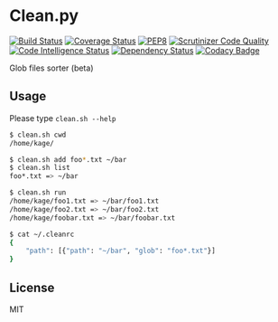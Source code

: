 # Clean.py

[![Build Status](https://travis-ci.org/HibikineKage/clean.svg?branch=master)](https://travis-ci.org/HibikineKage/clean) [![Coverage Status](https://coveralls.io/repos/github/HibikineKage/clean/badge.svg?branch=master)](https://coveralls.io/github/HibikineKage/clean?branch=master) [![PEP8](https://img.shields.io/badge/code%20style-pep8-orange.svg)](https://www.python.org/dev/peps/pep-0008/) [![Scrutinizer Code Quality](https://scrutinizer-ci.com/g/HibikineKage/clean/badges/quality-score.png?b=master)](https://scrutinizer-ci.com/g/HibikineKage/clean/?branch=master) [![Code Intelligence Status](https://scrutinizer-ci.com/g/HibikineKage/clean/badges/code-intelligence.svg?b=master)](https://scrutinizer-ci.com/code-intelligence) [![Dependency Status](https://www.versioneye.com/user/projects/5ab5f5a60fb24f0ac49c2b9e/badge.svg?style=flat-square)](https://www.versioneye.com/user/projects/5ab5f5a60fb24f0ac49c2b9e) [![Codacy Badge](https://api.codacy.com/project/badge/Grade/91755cd5aab24d07bc707d85a97a2d96)](https://www.codacy.com/app/HibikineKage/clean?utm_source=github.com&utm_medium=referral&utm_content=HibikineKage/clean&utm_campaign=Badge_Grade)

Glob files sorter (beta)

## Usage

Please type `clean.sh --help`

```bash
$ clean.sh cwd
/home/kage/

$ clean.sh add foo*.txt ~/bar
$ clean.sh list
foo*.txt => ~/bar

$ clean.sh run
/home/kage/foo1.txt => ~/bar/foo1.txt
/home/kage/foo2.txt => ~/bar/foo2.txt
/home/kage/foobar.txt => ~/bar/foobar.txt

$ cat ~/.cleanrc
{
    "path": [{"path": "~/bar", "glob": "foo*.txt"}]
}
```

## License

MIT
